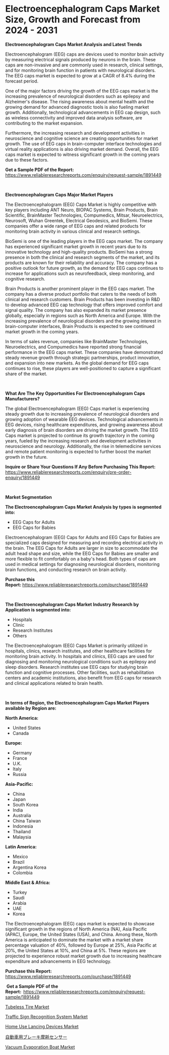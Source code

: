 <p><h1>Electroencephalogram Caps Market Size, Growth and Forecast from 2024 - 2031</h1></p><p><strong>Electroencephalogram Caps Market Analysis and Latest Trends</strong></p>
<p><p>Electroencephalogram (EEG) caps are devices used to monitor brain activity by measuring electrical signals produced by neurons in the brain. These caps are non-invasive and are commonly used in research, clinical settings, and for monitoring brain function in patients with neurological disorders. The EEG caps market is expected to grow at a CAGR of 8.4% during the forecast period.</p><p>One of the major factors driving the growth of the EEG caps market is the increasing prevalence of neurological disorders such as epilepsy and Alzheimer's disease. The rising awareness about mental health and the growing demand for advanced diagnostic tools is also fueling market growth. Additionally, technological advancements in EEG cap design, such as wireless connectivity and improved data analysis software, are contributing to the market expansion.</p><p>Furthermore, the increasing research and development activities in neuroscience and cognitive science are creating opportunities for market growth. The use of EEG caps in brain-computer interface technologies and virtual reality applications is also driving market demand. Overall, the EEG caps market is expected to witness significant growth in the coming years due to these factors.</p></p>
<p><strong>Get a Sample PDF of the Report:&nbsp;</strong> <a href="https://www.reliableresearchreports.com/enquiry/request-sample/1891449">https://www.reliableresearchreports.com/enquiry/request-sample/1891449</a></p>
<p>&nbsp;</p>
<p><strong>Electroencephalogram Caps Major Market Players</strong></p>
<p><p>The Electroencephalogram (EEG) Caps Market is highly competitive with key players including ANT Neuro, BIOPAC Systems, Brain Products, Brain Scientific, BrainMaster Technologies, Compumedics, Mitsar, Neuroelectrics, Neurosoft, Wuhan Greentek, Electrical Geodesics, and BioSemi. These companies offer a wide range of EEG caps and related products for monitoring brain activity in various clinical and research settings.</p><p>BioSemi is one of the leading players in the EEG caps market. The company has experienced significant market growth in recent years due to its innovative technology and high-quality products. BioSemi has a strong presence in both the clinical and research segments of the market, and its products are known for their reliability and accuracy. The company has a positive outlook for future growth, as the demand for EEG caps continues to increase for applications such as neurofeedback, sleep monitoring, and cognitive research.</p><p>Brain Products is another prominent player in the EEG caps market. The company has a diverse product portfolio that caters to the needs of both clinical and research customers. Brain Products has been investing in R&D to develop advanced EEG cap technology that offers improved comfort and signal quality. The company has also expanded its market presence globally, especially in regions such as North America and Europe. With the increasing prevalence of neurological disorders and the growing interest in brain-computer interfaces, Brain Products is expected to see continued market growth in the coming years.</p><p>In terms of sales revenue, companies like BrainMaster Technologies, Neuroelectrics, and Compumedics have reported strong financial performance in the EEG caps market. These companies have demonstrated steady revenue growth through strategic partnerships, product innovation, and expansion into new markets. As the global demand for EEG caps continues to rise, these players are well-positioned to capture a significant share of the market.</p></p>
<p>&nbsp;</p>
<p><strong>What Are The Key Opportunities For Electroencephalogram Caps Manufacturers?</strong></p>
<p><p>The global Electroencephalogram (EEG) Caps market is experiencing steady growth due to increasing prevalence of neurological disorders and growing adoption of wearable EEG devices. Technological advancements in EEG devices, rising healthcare expenditures, and growing awareness about early diagnosis of brain disorders are driving the market growth. The EEG Caps market is projected to continue its growth trajectory in the coming years, fueled by the increasing research and development activities in neuroscience and neurology. Additionally, the rise in telemedicine services and remote patient monitoring is expected to further boost the market growth in the future.</p></p>
<p><strong>Inquire or Share Your Questions If Any Before Purchasing This Report:</strong> <a href="https://www.reliableresearchreports.com/enquiry/pre-order-enquiry/1891449">https://www.reliableresearchreports.com/enquiry/pre-order-enquiry/1891449</a></p>
<p>&nbsp;</p>
<p><strong>Market Segmentation</strong></p>
<p><strong>The Electroencephalogram Caps Market Analysis by types is segmented into:</strong></p>
<p><ul><li>EEG Caps for Adults</li><li>EEG Caps for Babies</li></ul></p>
<p><p>Electroencephalogram (EEG) Caps for Adults and EEG Caps for Babies are specialized caps designed for measuring and recording electrical activity in the brain. The EEG Caps for Adults are larger in size to accommodate the adult head shape and size, while the EEG Caps for Babies are smaller and more flexible to fit comfortably on a baby's head. Both types of caps are used in medical settings for diagnosing neurological disorders, monitoring brain functions, and conducting research on brain activity.</p></p>
<p><strong>Purchase this Report:&nbsp;</strong><a href="https://www.reliableresearchreports.com/purchase/1891449">https://www.reliableresearchreports.com/purchase/1891449</a></p>
<p>&nbsp;</p>
<p><strong>The Electroencephalogram Caps Market Industry Research by Application is segmented into:</strong></p>
<p><ul><li>Hospitals</li><li>Clinic</li><li>Research Institutes</li><li>Others</li></ul></p>
<p><p>The Electroencephalogram (EEG) Caps Market is primarily utilized in hospitals, clinics, research institutes, and other healthcare facilities for monitoring brain activity. In hospitals and clinics, EEG caps are used for diagnosing and monitoring neurological conditions such as epilepsy and sleep disorders. Research institutes use EEG caps for studying brain function and cognitive processes. Other facilities, such as rehabilitation centers and academic institutions, also benefit from EEG caps for research and clinical applications related to brain health.</p></p>
<p>&nbsp;</p>
<p><strong>In terms of Region, the Electroencephalogram Caps Market Players available by Region are:</strong></p>
<p>
    <p> <strong> North America: </strong>
        <ul>
            <li>United States</li>
            <li>Canada</li>
        </ul>
        </p> 
    <p> <strong> Europe: </strong>
        <ul>
            <li>Germany</li>
            <li>France</li>
            <li>U.K.</li>
            <li>Italy</li>
            <li>Russia</li>
        </ul>
        </p> 
    <p> <strong> Asia-Pacific: </strong>
        <ul>
            <li>China</li>
            <li>Japan</li>
            <li>South Korea</li>
            <li>India</li>
            <li>Australia</li>
            <li>China Taiwan</li>
            <li>Indonesia</li>
            <li>Thailand</li>
            <li>Malaysia</li>
        </ul>
        </p> 
    <p> <strong> Latin America: </strong>
        <ul>
            <li>Mexico</li>
            <li>Brazil</li>
            <li>Argentina Korea</li>
            <li>Colombia</li>
        </ul>
        </p> 
    <p> <strong> Middle East & Africa: </strong>
        <ul>
            <li>Turkey</li>
            <li>Saudi</li>
            <li>Arabia</li>
            <li>UAE</li>
            <li>Korea</li>
        </ul>
    </p>
    </p>
<p><p>The Electroencephalogram (EEG) caps market is expected to showcase significant growth in the regions of North America (NA), Asia Pacific (APAC), Europe, the United States (USA), and China. Among these, North America is anticipated to dominate the market with a market share percentage valuation of 40%, followed by Europe at 25%, Asia Pacific at 20%, the United States at 10%, and China at 5%. These regions are projected to experience robust market growth due to increasing healthcare expenditure and advancements in EEG technology.</p></p>
<p><strong>Purchase this Report: </strong><a href="https://www.reliableresearchreports.com/purchase/1891449">https://www.reliableresearchreports.com/purchase/1891449</a></p>
<p>&nbsp;<strong>Get a Sample PDF of the Report:&nbsp;&nbsp;</strong><a href="https://www.reliableresearchreports.com/enquiry/request-sample/1891449">https://www.reliableresearchreports.com/enquiry/request-sample/1891449</a></p>
<p><strong></strong></p>
<p><p><a href="https://view.publitas.com/reportprime-1/tubeless-tire-market-size-reflecting-a-forecast-till-2031-market-by-type-by-application-and-by-geography/">Tubeless Tire Market</a></p><p><a href="https://view.publitas.com/reportprime-1/traffic-sign-recognition-system-market-a-comprehensive-report-of-its-market-share-growth-trends-2024-2031/">Traffic Sign Recognition System Market</a></p><p><a href="https://picayune-night-cbd.notion.site/Home-Use-Lancing-Devices-Market-Research-Report-Provides-thorough-Industry-Overview-which-offers-an-3f68473e091e40c2a56df3bd0598fb7c">Home Use Lancing Devices Market</a></p><p><a href="https://medium.com/@cecuraprangm/%E8%87%AA%E5%8B%95%E8%BB%8A%E3%83%96%E3%83%AC%E3%83%BC%E3%82%AD%E3%82%A6%E3%82%A7%E3%82%A2%E3%82%BB%E3%83%B3%E3%82%B5%E3%83%BC%E5%B8%82%E5%A0%B4-%E5%B8%82%E5%A0%B4%E3%82%B7%E3%82%A7%E3%82%A2-%E5%B8%82%E5%A0%B4%E5%8B%95%E5%90%91-%E3%81%8A%E3%82%88%E3%81%B3%E5%B0%86%E6%9D%A5%E3%81%AE%E6%88%90%E9%95%B7%E3%82%92%E6%8E%A2%E3%82%8B-e13cee19f548">自動車用ブレーキ摩耗センサー</a></p><p><a href="https://butternut-bug-553.notion.site/Vacuum-Evaporation-Boat-Market-Size-Growth-Outlook-from-2024-to-2031-projecting-at-Market-s-Trends-05ef60982bb4444bb6d582e117c82fee">Vacuum Evaporation Boat Market</a></p></p>